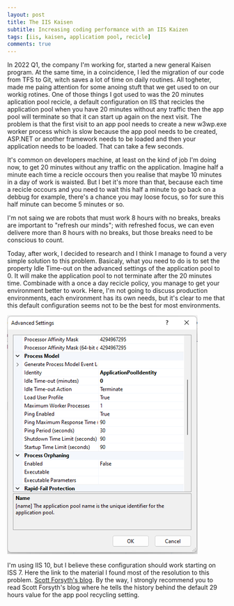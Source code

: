 ```yaml
---
layout: post
title: The IIS Kaisen
subtitle: Increasing coding performance with an IIS Kaizen
tags: [iis, kaisen, applicatiom pool, recicle]
comments: true
---
```


In 2022 Q1, the company I'm working for, started a new general Kaisen program. At the same time, in a coincidence, I led the migration of our code from TFS to Git, witch saves a lot of time on daily routines. All togheter, made me paing attention for some anoing stuft that we get used to on our workig rotines. One of those things I got used to was the 20 minutes aplication pool recicle, a default configuration on IIS that recicles the application pool when you have 20 minutes without any traffic then the app pool will terminate so that it can start up again on the next visit. The problem is that the first visit to an app pool needs to create a new w3wp.exe worker process which is slow because the app pool needs to be created, ASP.NET or another framework needs to be loaded and then your application needs to be loaded. That can take a few seconds.

It's common on  developers machine, at least on the kind of job I'm doing now, to get 20 minutes without any traffic on the application. Imagine half a minute each time a recicle occours then you realise that maybe 10 minutes in a day of work is waisted. But I bet it's more than that, because each time a recicle occours and you need to wait this half a minute to go back on a debbug for example, there's a chance you may loose focus, so for sure this half minute can become 5 minutes or so.

I'm not saing we are robots that must work 8 hours with no breaks, breaks are important to "refresh our minds"; with refreshed focus, we can even delivere more than 8 hours with no breaks, but those breaks need to be conscious to count. 

Today, after work, I decided to research and I think I manage to found a very simple solution to this problem. Basicaly, what you need to do is to set the property Idle Time-out on the advanced settings of the application pool to 0. It will make the application pool to not terminate after the 20 minutes time. Combinade with a once a day recicle policy, you manage to get your environment better to work. Here, I'm not going to discuss production environments, each environment has its own needs, but it's clear to me that this default configuration seems not to be the best for most environments.

![Iis Config One](../assets/img/posts/iis-config-one.png)

I'm using IIS 10, but I believe these configuration should work starting on ISS 7. Here the link to the material I found most of the resolution to this problem. [Scott Forsyth's blog](https://weblogs.asp.net/owscott/why-is-the-iis-default-app-pool-recycle-set-to-1740-minutes). By the way, I strongly recommend you to  read Scott Forsyth's blog where he tells the history behind the default 29 hours value for the app pool recycling setting.